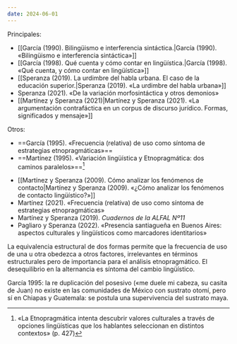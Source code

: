 ```yaml
---
date: 2024-06-01
---
```

Principales:
* [[García (1990). Bilingüismo e interferencia sintáctica.|García (1990). «Bilingüismo e interferencia sintáctica»]]
* [[García (1998). Qué cuenta y cómo contar en lingüística.|García (1998). «Qué cuenta, y cómo contar en lingüística»]]
* [[Speranza (2019). La urdimbre del habla urbana. El caso de la educación superior.|Speranza (2019). «La urdimbre del habla urbana»]]
* Speranza (2021). «De la variación morfosintáctica y otros demonios»
* [[Martínez y Speranza (2021)|Martínez y Speranza (2021). «La argumentación contrafáctica en un corpus de discurso jurídico. Formas, significados y mensaje»]]

Otros: 
* ==García (1995). «Frecuencia (relativa) de uso como síntoma de estrategias etnopragmáticas»==
* ==Martínez (1995). «Variación lingüística y Etnopragmática: dos caminos paralelos»==[^1]
[^1]: «La Etnopragmática intenta descubrir valores culturales a través de opciones lingüísticas que los hablantes seleccionan en distintos contextos» (p. 427)
* [[Martínez y Speranza (2009). Cómo analizar los fenómenos de contacto|Martínez y Speranza (2009). «¿Cómo analizar los fenómenos de contacto lingüístico?»]]
* Martínez (2021). «Frecuencia (relativa) de uso como síntoma de estrategias etnopragmáticas»
* Martínez y Speranza (2019). _Cuadernos de la ALFAL Nº11_ 
* Pagliaro y Speranza (2022). «Presencia santiagueña en Buenos Aires: aspectos culturales y lingüísticos como marcadores identitarios» 

La equivalencia estructural de dos formas permite que la frecuencia de uso de una u otra obedezca a otros factores, irrelevantes en términos estructurales pero de importancia para el análisis etnopragmático. El desequilibrio en la alternancia es síntoma del cambio lingüístico.

García 1995: la re duplicación del posesivo («me duele mi cabeza, su casita de Juan) no existe en las comunidades de México con sustrato otomí, pero sí en Chiapas y Guatemala: se postula una supervivencia del sustrato maya.